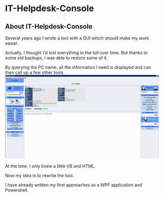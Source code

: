 # IT-Helpdesk-Console

## About IT-Helpdesk-Console
Several years ago I wrote a tool with a GUI which should make my work easier.

Actually, I thought I'd lost everything to the toll over time. But thanks to some old backups, I was able to restore some of it.

By querying the PC name, all the information I need is displayed and can then call up a few other tools.
![Review](https://github.com/Oclaton/IT-Helpdesk-Console/blob/main/2020-11-27%2022_07_55-ctx%20-%2010.1.5.135%20-%20Remotedesktopverbindung.png)


At the time, I only knew a little VB and HTML.

Now my idea is to rewrite the tool.

I have already written my first approaches as a WPF application and Powershell.
